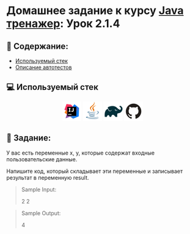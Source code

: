 # Домашнее задание к курсу [Java тренажер](https://stepik.org/course/182389/syllabus?search=7262451423): Урок 2.1.4
## :scroll: Содержание:

- [Используемый стек](#computer-используемый-стек)
- [Описание автотестов](#pushpin-Задание)

##  :computer: Используемый стек

<p align="center">
<a href="https://www.jetbrains.com/idea/"><img src="media/logo/Intelij_IDEA.svg" width="50" height="50"  alt="IDEA"/></a>
<a href="https://www.java.com/"><img src="media/logo/Java.svg" width="50" height="50"  alt="JAVA"/></a>
<a href="https://gradle.org/"><img src="media/logo/Gradle.svg" width="50" height="50"  alt="Gradle"/></a>
<a href="https://github.com/"><img src="media/logo/GitHub.svg" width="50" height="50"  alt="GITHUB"/></a>

## :pushpin: Задание:
У вас есть переменные x, y, которые содержат входные пользовательские данные.

Напишите код, который складывает эти переменные и записывает результат в переменную result.
>Sample Input:
>
>2 2

>Sample Output:
>
>4
